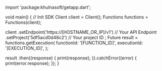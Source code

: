 import 'package:khulnasoft/getapp.dart';

void main() { // Init SDK
  Client client = Client();
  Functions functions = Functions(client);

  client
    .setEndpoint('https://[HOSTNAME_OR_IP]/v1') // Your API Endpoint
    .setProject('5df5acd0d48c2') // Your project ID
  ;
  Future result = functions.getExecution(
    functionId: '[FUNCTION_ID]',
    executionId: '[EXECUTION_ID]',
  );

  result
    .then((response) {
      print(response);
    }).catchError((error) {
      print(error.response);
  });
}
